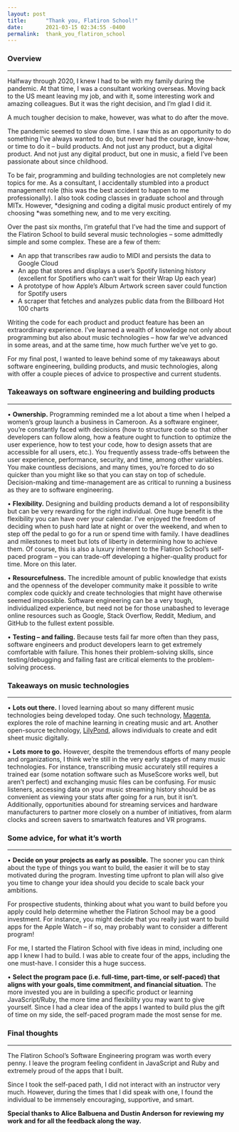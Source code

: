 ```yaml
---
layout: post
title:      "Thank you, Flatiron School!"
date:       2021-03-15 02:34:55 -0400
permalink:  thank_you_flatiron_school
---
```



### Overview
***

Halfway through 2020, I knew I had to be with my family during the pandemic. At that time, I was a consultant working overseas. Moving back to the US meant leaving my job, and with it, some interesting work and amazing colleagues. But it was the right decision, and I’m glad I did it.

A much tougher decision to make, however, was what to do after the move.

The pandemic seemed to slow down time. I saw this as an opportunity to do something I’ve always wanted to do, but never had the courage, know-how, or time to do it – build products. And not just any product, but a digital product. And not just any digital product, but one in music, a field I’ve been passionate about since childhood.

To be fair, programming and building technologies are not completely new topics for me. As a consultant, I accidentally stumbled into a product management role (this was the best accident to happen to me professionally). I also took coding classes in graduate school and through MITx. However, *designing and coding a digital music product entirely of my choosing *was something new, and to me very exciting.

Over the past six months, I’m grateful that I’ve had the time and support of the Flatiron School to build several music technologies – some admittedly simple and some complex. These are a few of them:

* An app that transcribes raw audio to MIDI and persists the data to Google Cloud
* An app that stores and displays a user’s Spotify listening history (excellent for Spotifiers who can’t wait for their Wrap Up each year)
* A prototype of how Apple’s Album Artwork screen saver could function for Spotify users
* A scraper that fetches and analyzes public data from the Billboard Hot 100 charts

Writing the code for each product and product feature has been an extraordinary experience. I’ve learned a wealth of knowledge not only about programming but also about music technologies – how far we’ve advanced  in some areas, and at the same time, how much further we’ve yet to go.

For my final post, I wanted to leave behind some of my takeaways about software engineering, building products, and music technologies, along with offer a couple pieces of advice to prospective and current students.

### Takeaways on software engineering and building products
***

•	**Ownership.** Programming reminded me a lot about a time when I helped a women’s group launch a business in Cameroon. As a software engineer, you’re constantly faced with decisions (how to structure code so that other developers can follow along, how a feature ought to function to optimize the user experience, how to test your code, how to design assets that are accessible for all users, etc.). You frequently assess trade-offs between the user experience, performance, security, and time, among other variables. You make countless decisions, and many times, you’re forced to do so quicker than you might like so that you can stay on top of schedule. Decision-making and time-management are as critical to running a business as they are to software engineering.

•	**Flexibility.** Designing and building products demand a lot of responsibility but can be very rewarding for the right individual. One huge benefit is the flexibility you can have over your calendar. I’ve enjoyed the freedom of deciding when to push hard late at night or over the weekend, and when to step off the pedal to go for a run or spend time with family. I have deadlines and milestones to meet but lots of liberty in determining how to achieve them. Of course, this is also a luxury inherent to the Flatiron School’s self-paced program – you can trade-off developing a higher-quality product for time. More on this later.

•	**Resourcefulness.** The incredible amount of public knowledge that exists and the openness of the developer community make it possible to write complex code quickly and create technologies that might have otherwise seemed impossible. Software engineering can be a very tough, individualized experience, but need not be for those unabashed to leverage online resources such as Google, Stack Overflow, Reddit, Medium, and GitHub to the fullest extent possible.

•	**Testing – and failing.** Because tests fail far more often than they pass, software engineers and product developers learn to get extremely comfortable with failure. This hones their problem-solving skills, since testing/debugging and failing fast are critical elements to the problem-solving process.
 
### Takeaways on music technologies
***

•	**Lots out there.** I loved learning about so many different music technologies being developed today. One such technology, [Magenta](https://magenta.tensorflow.org/), explores the role of machine learning in creating music and art. Another open-source technology, [LilyPond](http://lilypond.org/doc/v2.22/Documentation/web/introduction), allows individuals to create and edit sheet music digitally. 

•	**Lots more to go.**  However, despite the tremendous efforts of many people and organizations, I think we’re still in the very early stages of many music technologies. For instance, transcribing music accurately still requires a trained ear (some notation software such as MuseScore works well, but aren’t perfect) and exchanging music files can be confusing. For music listeners, accessing data on your music streaming history should be as convenient as viewing your stats after going for a run, but it isn’t. Additionally, opportunities abound for streaming services and hardware manufacturers to partner more closely on a number of initiatives, from alarm clocks and screen savers to smartwatch features and VR programs.

### Some advice, for what it’s worth
***

•	**Decide on your projects as early as possible.** The sooner you can think about the type of things you want to build, the easier it will be to stay motivated during the program. Investing time upfront to plan will also give you time to change your idea should you decide to scale back your ambitions.
 
For prospective students, thinking about what you want to build before you apply could help determine whether the Flatiron School may be a good investment. For instance, you might decide that you really just want to build apps for the Apple Watch – if so, may probably want to consider a different program!

For me, I started the Flatiron School with five ideas in mind, including one app I knew I had to build. I was able to create  four of the apps, including the one must-have. I consider this a huge success.

• **Select the program pace (i.e. full-time, part-time, or self-paced) that aligns with your goals, time commitment, and financial situation.** The more invested you are in building a specific product or learning JavaScript/Ruby, the more time and flexibility you may want to give yourself. Since I had a clear idea of the apps I wanted to build plus the gift of time on my side, the self-paced program made the most sense for me. 

### Final thoughts
***

The Flatiron School’s Software Engineering program was worth every penny. I leave the program feeling confident in JavaScript and Ruby and extremely proud of the apps that I built.

Since I took the self-paced path, I did not interact with an instructor very much. However, during the times that I did speak with one, I found the individual to be immensely encouraging, supportive, and smart. 

**Special thanks to Alice Balbuena and Dustin Anderson for reviewing my work and for all the feedback along the way.**
